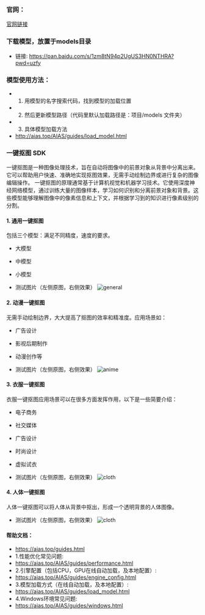 ### 官网：
[官网链接](https://www.aias.top/)

### 下载模型，放置于models目录
- 链接: https://pan.baidu.com/s/1zm8tN94p2UgUS3HN0NTHRA?pwd=uzfy

### 模型使用方法：
- 1. 用模型的名字搜索代码，找到模型的加载位置
- 2. 然后更新模型路径（代码里默认加载路径是：项目/models 文件夹）
- 3. 具体模型加载方法
- http://aias.top/AIAS/guides/load_model.html


### 一键抠图 SDK
一键抠图是一种图像处理技术，旨在自动将图像中的前景对象从背景中分离出来。它可以帮助用户快速、准确地实现抠图效果，无需手动绘制边界或进行复杂的图像编辑操作。
一键抠图的原理通常基于计算机视觉和机器学习技术。它使用深度神经网络模型，通过训练大量的图像样本，学习如何识别和分离前景对象和背景。这些模型能够理解图像中的像素信息和上下文，并根据学习到的知识进行像素级别的分割。



#### 1. 通用一键抠图
包括三个模型：满足不同精度，速度的要求。
- 大模型
- 中模型
- 小模型

- 测试图片（左侧原图，右侧效果）
  ![general](https://aias-home.oss-cn-beijing.aliyuncs.com/products/cv/seg_unet_sdk/general.png)


#### 2. 动漫一键抠图
无需手动绘制边界，大大提高了抠图的效率和精准度。应用场景如：
- 广告设计
- 影视后期制作
- 动漫创作等

- 测试图片（左侧原图，右侧效果）
  ![anime](https://aias-home.oss-cn-beijing.aliyuncs.com/products/cv/seg_unet_sdk/anime.png)

#### 3. 衣服一键抠图
衣服一键抠图应用场景可以在很多方面发挥作用，以下是一些简要介绍：
- 电子商务
- 社交媒体
- 广告设计
- 时尚设计
- 虚拟试衣

- 测试图片（左侧原图，右侧效果）
  ![cloth](https://aias-home.oss-cn-beijing.aliyuncs.com/products/cv/seg_unet_sdk/cloth.png)

#### 4. 人体一键抠图
人体一键抠图可以将人体从背景中抠出，形成一个透明背景的人体图像。

- 测试图片（左侧原图，右侧效果）
  ![cloth](https://aias-home.oss-cn-beijing.aliyuncs.com/products/cv/seg_unet_sdk/human.png)



#### 帮助文档：
- https://aias.top/guides.html
- 1.性能优化常见问题:
- https://aias.top/AIAS/guides/performance.html
- 2.引擎配置（包括CPU，GPU在线自动加载，及本地配置）:
- https://aias.top/AIAS/guides/engine_config.html
- 3.模型加载方式（在线自动加载，及本地配置）:
- https://aias.top/AIAS/guides/load_model.html
- 4.Windows环境常见问题:
- https://aias.top/AIAS/guides/windows.html